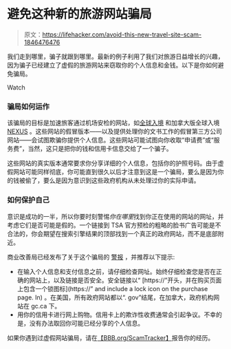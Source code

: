 # 避免这种新的旅游网站骗局

> 原文：<https://lifehacker.com/avoid-this-new-travel-site-scam-1846476476>

我们走到哪里，骗子就跟到哪里。最新的例子利用了我们对旅游日益增长的兴趣，因为骗子已经建立了虚假的旅游网站来窃取你的个人信息和金钱。以下是你如何避免骗局。

Watch

### **骗局如何运作**

该骗局的目标是加速旅客通过机场安检的网站，如[全球入境](https://www.cbp.gov/travel/trusted-traveler-programs/global-entry) 和加拿大版全球入境 [NEXUS](https://www.cbsa-asfc.gc.ca/prog/nexus/application-demande-eng.html) 。这些网站的假冒版本——以及提供处理你的文书工作的假冒第三方公司网站——会试图欺骗你提供个人信息。这些网站可能试图向你收取“申请费”或“服务费”，当然，这只是把你的钱和信用卡信息交给了一个骗子。

这些网站的真实版本通常要求你分享详细的个人信息，包括你的护照号码。由于虚假网站可能同样彻底，你可能直到很久以后才注意到这是一个骗局，要么是因为你的钱被偷了，要么是因为意识到这些政府机构从未处理过你的实际申请。

### **如何保护自己**

意识是成功的一半，所以你要时刻警惕*你在哪里*找到你正在使用的网站的网址，并考虑它们是否可能是假的。一个链接到 TSA 官方预检的粗略的脸书广告可能是不合法的，你会期望在搜索引擎结果的顶部找到一个真正的政府网站，而不是底部附近。

商业改善局已经发布了关于这个骗局的 [警报](https://www.bbb.org/article/news-releases/19729-scam-alert-applying-for-global-entry-look-out-for-misleading-sites) ，并推荐以下提示:

*   在输入个人信息和支付信息之前，请仔细检查网址。始终仔细检查您是否在正确的网站上，以及链接是否安全。安全链接以“ [https://”开头，并在购买页面上包含一个锁图标](https://” and include a lock icon on the purchase page. In) 。在美国，所有政府网站都以“. gov”结尾，在加拿大，政府机构网站在 gc.ca 下。
*   用你的信用卡进行网上购物。信用卡上的欺诈性收费通常会引起争议。不幸的是，没有办法取回你可能已经分享的个人信息。

如果你遇到过虚假网站骗局，请在[【BBB.org/ScamTracker】](https://www.bbb.org/ScamTracker)报告你的经历。
